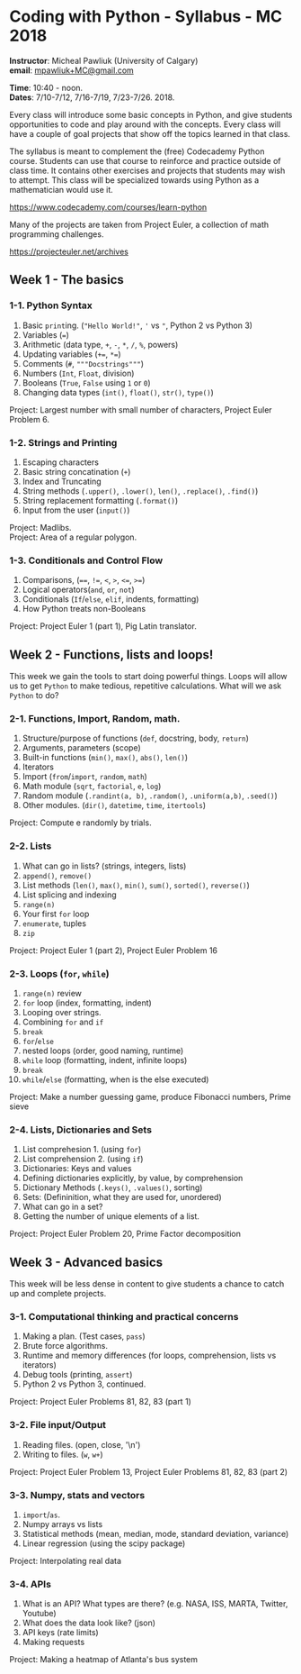 # Coding with Python - Syllabus - MC 2018

**Instructor**: Micheal Pawliuk (University of Calgary)    
**email**: mpawliuk+MC@gmail.com

**Time**: 10:40 - noon.   
**Dates**: 7/10-7/12, 7/16-7/19, 7/23-7/26. 2018. 

Every class will introduce some basic concepts in Python, and give students opportunities to code and play around with the concepts. Every class will have a couple of goal projects that show off the topics learned in that class.

The syllabus is meant to complement the (free) Codecademy Python course. Students can use that course to reinforce and practice outside of class time. It contains other exercises and projects that students may wish to attempt. This class will be specialized towards using Python as a mathematician would use it.

https://www.codecademy.com/courses/learn-python

Many of the projects are taken from Project Euler, a collection of math programming challenges.

https://projecteuler.net/archives

## Week 1 - The basics

### 1-1. Python Syntax 

1. Basic `print`ing. (`"Hello World!"`, `'` vs `"`, Python 2 vs Python 3)
2. Variables (`=`)
3. Arithmetic (data type, `+`, `-`, `*`, `/`, `%`, powers)
4. Updating variables (`+=`, `*=`)
5. Comments (`#`, `"""Docstrings"""`)
6. Numbers (`Int`, `Float`, division)
7. Booleans (`True`, `False` using `1` or `0`)
8. Changing data types (`int()`, `float()`, `str()`, `type()`)

Project: Largest number with small number of characters, Project Euler Problem 6.

### 1-2. Strings and Printing

1. Escaping characters
2. Basic string concatination (`+`)
3. Index and Truncating
4. String methods (`.upper()`, `.lower()`, `len()`, `.replace()`, `.find()`)
5. String replacement formatting (`.format()`)
6. Input from the user (`input()`)

Project: Madlibs.   
Project: Area of a regular polygon.

### 1-3. Conditionals and Control Flow

1. Comparisons, (`==`, `!=`, `<`, `>`, `<=`, `>=`)
2. Logical operators(`and`, `or`, `not`) 
3. Conditionals (`If`/`else`, `elif`, indents, formatting)
4. How Python treats non-Booleans

Project: Project Euler 1 (part 1), Pig Latin translator.

## Week 2 - Functions, lists and loops!

This week we gain the tools to start doing powerful things. Loops will allow us to get `Python` to make tedious, repetitive calculations. What will we ask `Python` to do?

### 2-1. Functions, Import, Random, math.

1. Structure/purpose of functions (`def`, docstring, body, `return`)
2. Arguments, parameters (scope)
3. Built-in functions (`min()`, `max()`, `abs()`, `len()`)
4. Iterators
5. Import (`from`/`import`, `random`, `math`)
6. Math module (`sqrt`, `factorial`, `e`, `log`)
7. Random module (`.randint(a, b)`, `.random()`, `.uniform(a,b)`, `.seed()`)
8. Other modules. (`dir()`, `datetime`, `time`, `itertools`)

Project: Compute e randomly by trials.

### 2-2. Lists

1. What can go in lists? (strings, integers, lists)
2. `append()`, `remove()`
3. List methods (`len()`, `max()`, `min()`, `sum()`, `sorted()`, `reverse()`)
4. List splicing and indexing
5. `range(n)`
6. Your first `for` loop
7. `enumerate`, tuples
8. `zip`

Project: Project Euler 1 (part 2), Project Euler Problem 16

### 2-3. Loops (`for`, `while`)

1. `range(n)` review
2. `for` loop (index, formatting, indent)
3. Looping over strings.
4. Combining `for` and `if`
5. `break`
6. `for`/`else`
7. nested loops (order, good naming, runtime)
8. `while` loop (formatting, indent, infinite loops)
9. `break`
10. `while`/`else` (formatting, when is the else executed)

Project: Make a number guessing game, produce Fibonacci numbers, Prime sieve

### 2-4.  Lists, Dictionaries and Sets

1. List comprehesion 1. (using `for`)
2. List comprehension 2. (using `if`)
3. Dictionaries: Keys and values
4. Defining dictionaries explicitly, by value, by comprehension
5. Dictionary Methods (`.keys()`, `.values()`, sorting)
6. Sets: (Defininition, what they are used for, unordered)
7. What can go in a set?
8. Getting the number of unique elements of a list.

Project: Project Euler Problem 20, Prime Factor decomposition

## Week 3 - Advanced basics

This week will be less dense in content to give students a chance to catch up and complete projects.

### 3-1. Computational thinking and practical concerns

1. Making a plan. (Test cases, `pass`)
2. Brute force algorithms.
3. Runtime and memory differences (for loops, comprehension, lists vs iterators)
4. Debug tools (printing, `assert`)
5. Python 2 vs Python 3, continued.

Project: Project Euler Problems 81, 82, 83 (part 1)

### 3-2. File input/Output

1. Reading files. (open, close, '\n')
2. Writing to files. (`w`, `w+`)

Project: Project Euler Problem 13, Project Euler Problems 81, 82, 83 (part 2)

### 3-3. Numpy, stats and vectors

1. `import`/`as`.
2. Numpy arrays vs lists
3. Statistical methods (mean, median, mode, standard deviation, variance)
4. Linear regression (using the scipy package)

Project: Interpolating real data

### 3-4. APIs

1. What is an API? What types are there? (e.g. NASA, ISS, MARTA, Twitter, Youtube)
2. What does the data look like? (json)
3. API keys (rate limits)
4. Making requests

Project: Making a heatmap of Atlanta's bus system
